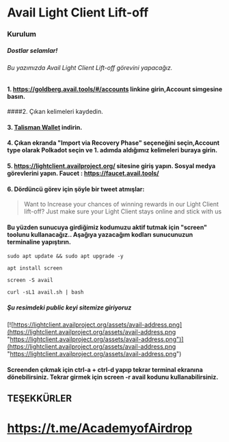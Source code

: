 # Avail Light Client Lift-off 

### Kurulum
##### Dostlar selamlar! 
###### Bu yazımızda Avail Light Client Lift-off görevini yapacağız.
#### 1. https://goldberg.avail.tools/#/accounts linkine girin,Account simgesine basın.

####2. Çıkan kelimeleri kaydedin.
#### 3. [Talisman Wallet][Talisman Wallet] indirin.
[Talisman Wallet]: https://chromewebstore.google.com/detail/talisman-ethereum-and-pol/fijngjgcjhjmmpcmkeiomlglpeiijkld
#### 4. Çıkan ekranda "Import via Recovery Phase" seçeneğini seçin,Account type olarak Polkadot seçin ve 1. adımda aldığımız kelimeleri buraya girin.
#### 5. https://lightclient.availproject.org/ sitesine giriş yapın. Sosyal medya görevlerini yapın. Faucet : https://faucet.avail.tools/
#### 6. Dördüncü görev için şöyle bir tweet atmışlar:
> Want to Increase your chances of winning rewards in our Light Client lift-off? Just make sure your Light Client stays online and stick with us

#### Bu yüzden sunucuya girdiğimiz kodumuzu aktif tutmak için "screen" toolunu kullanacağız.. Aşağıya yazacağım kodları sunucunuzun terminaline yapıştırın.

```
sudo apt update && sudo apt upgrade -y
```

```
apt install screen
```

```
screen -S avail
```

```
curl -sL1 avail.sh | bash
```

##### Şu resimdeki public keyi sitemize giriyoruz
[![https://lightclient.availproject.org/assets/avail-address.png](https://lightclient.availproject.org/assets/avail-address.png "https://lightclient.availproject.org/assets/avail-address.png")](https://lightclient.availproject.org/assets/avail-address.png "https://lightclient.availproject.org/assets/avail-address.png")
####  Screenden çıkmak için ctrl-a + ctrl-d yapıp tekrar terminal ekranına dönebilirsiniz. Tekrar girmek için screen -r avail kodunu kullanabilirsiniz.

##  TEŞEKKÜRLER
# https://t.me/AcademyofAirdrop



